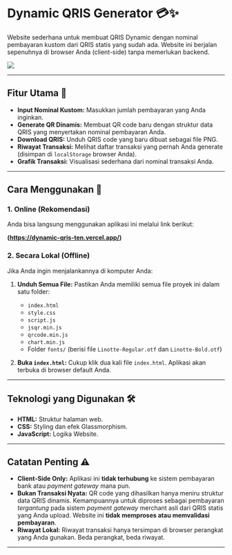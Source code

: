 # Dynamic QRIS Generator 💳✨

Website sederhana untuk membuat QRIS Dynamic dengan nominal pembayaran kustom dari QRIS statis yang sudah ada. Website ini berjalan sepenuhnya di browser Anda (client-side) tanpa memerlukan backend.

<img src="https://i.imgur.com/nNBWzNJ.jpeg">

---

## Fitur Utama 🌟

* **Input Nominal Kustom:** Masukkan jumlah pembayaran yang Anda inginkan.
* **Generate QR Dinamis:** Membuat QR code baru dengan struktur data QRIS yang menyertakan nominal pembayaran Anda.
* **Download QRIS:** Unduh QRIS code yang baru dibuat sebagai file PNG.
* **Riwayat Transaksi:** Melihat daftar transaksi yang pernah Anda generate (disimpan di `localStorage` browser Anda).
* **Grafik Transaksi:** Visualisasi sederhana dari nominal transaksi Anda.

---

## Cara Menggunakan 🚀

### 1. Online (Rekomendasi)

Anda bisa langsung menggunakan aplikasi ini melalui link berikut:

**(https://dynamic-qris-ten.vercel.app/)**

### 2. Secara Lokal (Offline)

Jika Anda ingin menjalankannya di komputer Anda:

1.  **Unduh Semua File:** Pastikan Anda memiliki semua file proyek ini dalam satu folder:
    * `index.html`
    * `style.css`
    * `script.js`
    * `jsqr.min.js`
    * `qrcode.min.js`
    * `chart.min.js`
    * Folder `fonts/` (berisi file `Linotte-Regular.otf` dan `Linotte-Bold.otf`)

2.  **Buka `index.html`:** Cukup klik dua kali file `index.html`. Aplikasi akan terbuka di browser default Anda.

---

## Teknologi yang Digunakan 🛠️

* **HTML:** Struktur halaman web.
* **CSS:** Styling dan efek Glassmorphism.
* **JavaScript:** Logika Website.

---

## Catatan Penting ⚠️

* **Client-Side Only:** Aplikasi ini **tidak terhubung** ke sistem pembayaran bank atau *payment gateway* mana pun.
* **Bukan Transaksi Nyata:** QR code yang dihasilkan hanya meniru struktur data QRIS dinamis. Kemampuannya untuk diproses sebagai pembayaran *tergantung* pada sistem *payment gateway* merchant asli dari QRIS statis yang Anda upload. Website ini **tidak memproses atau memvalidasi pembayaran**.
* **Riwayat Lokal:** Riwayat transaksi hanya tersimpan di browser perangkat yang Anda gunakan. Beda perangkat, beda riwayat.

---
